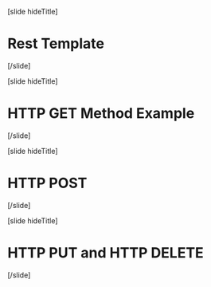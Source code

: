 [slide hideTitle]

# Rest Template



[/slide]


[slide hideTitle]

# HTTP GET Method Example ​



[/slide]

[slide hideTitle]

# HTTP POST ​



[/slide]

[slide hideTitle]

# HTTP PUT and HTTP DELETE​



[/slide]